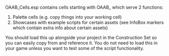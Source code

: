 OAAB_Cells.esp contains cells starting with OAAB_ which serve 2 functions:

1. Palette cells (e.g. copy things into your working cell)
2. Showcases with example scripts for certain assets (see InfoBox markers which contain extra info about certain assets)

You should load this up alongside your project in the Construction Set so you can easily copy from and reference it.
You do not need to load this in your game unless you want to test some of the script functionality.